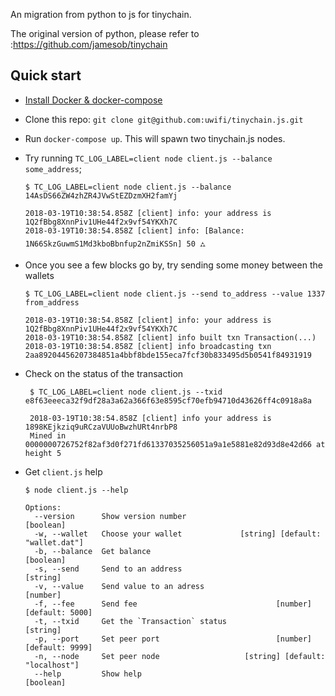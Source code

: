 An migration from python to js for tinychain.

The original version of python, please refer to :https://github.com/jamesob/tinychain

## Quick start

- [Install Docker & docker-compose](https://www.docker.com/community-edition#/download)
- Clone this repo: `git clone git@github.com:uwifi/tinychain.js.git`
- Run `docker-compose up`. This will spawn two tinychain.js nodes.
- Try running `TC_LOG_LABEL=client node client.js --balance some_address`;
    ```
    $ TC_LOG_LABEL=client node client.js --balance 14AsDS66ZW4zhZR4JVwStEZDzmXH2famYj

    2018-03-19T10:38:54.858Z [client] info: your address is 1Q2fBbg8XnnPiv1UHe44f2x9vf54YKXh7C
    2018-03-19T10:38:54.858Z [client] info: [Balance: 1N66SkzGuwmS1Md3kboBbnfup2nZmiKSSn] 50 ⛼
    ```
- Once you see a few blocks go by, try sending some money between the wallets
    ```
    $ TC_LOG_LABEL=client node client.js --send to_address --value 1337 from_address

    2018-03-19T10:38:54.858Z [client] info: your address is 1Q2fBbg8XnnPiv1UHe44f2x9vf54YKXh7C
    2018-03-19T10:38:54.858Z [client] info built txn Transaction(...)
    2018-03-19T10:38:54.858Z [client] info broadcasting txn 2aa89204456207384851a4bbf8bde155eca7fcf30b833495d5b0541f84931919
    ```
- Check on the status of the transaction
    ```
     $ TC_LOG_LABEL=client node client.js --txid e8f63eeeca32f9df28a3a62a366f63e8595cf70efb94710d43626ff4c0918a8a

     2018-03-19T10:38:54.858Z [client] info your address is 1898KEjkziq9uRCzaVUUoBwzhURt4nrbP8
     Mined in 0000000726752f82af3d0f271fd61337035256051a9a1e5881e82d93d8e42d66 at height 5
    ```

- Get `client.js` help
    ```
    $ node client.js --help

    Options:
      --version      Show version number                                   [boolean]
      -w, --wallet   Choose your wallet             [string] [default: "wallet.dat"]
      -b, --balance  Get balance                                           [boolean]
      -s, --send     Send to an address                                     [string]
      -v, --value    Send value to an adress                                [number]
      -f, --fee      Send fee                               [number] [default: 5000]
      -t, --txid     Get the `Transaction` status                           [string]
      -p, --port     Set peer port                          [number] [default: 9999]
      -n, --node     Set peer node                   [string] [default: "localhost"]
      --help         Show help                                             [boolean]
    ```
